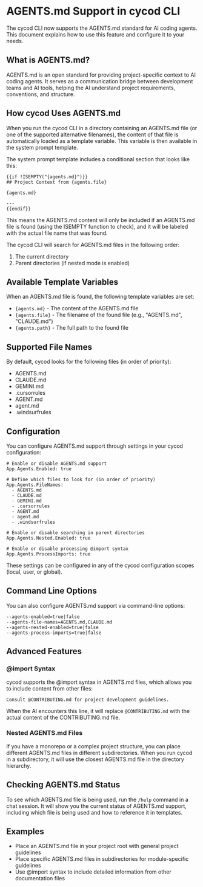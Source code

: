 # AGENTS.md Support in cycod CLI

The cycod CLI now supports the AGENTS.md standard for AI coding agents. This document explains how to use this feature and configure it to your needs.

## What is AGENTS.md?

AGENTS.md is an open standard for providing project-specific context to AI coding agents. It serves as a communication bridge between development teams and AI tools, helping the AI understand project requirements, conventions, and structure.

## How cycod Uses AGENTS.md

When you run the cycod CLI in a directory containing an AGENTS.md file (or one of the supported alternative filenames), the content of that file is automatically loaded as a template variable. This variable is then available in the system prompt template.

The system prompt template includes a conditional section that looks like this:
```
{{if !ISEMPTY("{agents.md}")}}
## Project Context from {agents.file}

{agents.md}

---
{{endif}}
```

This means the AGENTS.md content will only be included if an AGENTS.md file is found (using the ISEMPTY function to check), and it will be labeled with the actual file name that was found.

The cycod CLI will search for AGENTS.md files in the following order:
1. The current directory
2. Parent directories (if nested mode is enabled)

## Available Template Variables

When an AGENTS.md file is found, the following template variables are set:

- `{agents.md}` - The content of the AGENTS.md file
- `{agents.file}` - The filename of the found file (e.g., "AGENTS.md", "CLAUDE.md")
- `{agents.path}` - The full path to the found file

## Supported File Names

By default, cycod looks for the following files (in order of priority):
- AGENTS.md
- CLAUDE.md
- GEMINI.md
- .cursorrules
- AGENT.md
- agent.md
- .windsurfrules

## Configuration

You can configure AGENTS.md support through settings in your cycod configuration:

```
# Enable or disable AGENTS.md support
App.Agents.Enabled: true

# Define which files to look for (in order of priority)
App.Agents.FileNames: 
  - AGENTS.md
  - CLAUDE.md
  - GEMINI.md
  - .cursorrules
  - AGENT.md
  - agent.md
  - .windsurfrules

# Enable or disable searching in parent directories
App.Agents.Nested.Enabled: true

# Enable or disable processing @import syntax
App.Agents.ProcessImports: true
```

These settings can be configured in any of the cycod configuration scopes (local, user, or global).

## Command Line Options

You can also configure AGENTS.md support via command-line options:

```
--agents-enabled=true|false
--agents-file-names=AGENTS.md,CLAUDE.md
--agents-nested-enabled=true|false
--agents-process-imports=true|false
```

## Advanced Features

### @import Syntax

cycod supports the @import syntax in AGENTS.md files, which allows you to include content from other files:

```
Consult @CONTRIBUTING.md for project development guidelines.
```

When the AI encounters this line, it will replace `@CONTRIBUTING.md` with the actual content of the CONTRIBUTING.md file.

### Nested AGENTS.md Files

If you have a monorepo or a complex project structure, you can place different AGENTS.md files in different subdirectories. When you run cycod in a subdirectory, it will use the closest AGENTS.md file in the directory hierarchy.

## Checking AGENTS.md Status

To see which AGENTS.md file is being used, run the `/help` command in a chat session. It will show you the current status of AGENTS.md support, including which file is being used and how to reference it in templates.

## Examples

- Place an AGENTS.md file in your project root with general project guidelines
- Place specific AGENTS.md files in subdirectories for module-specific guidelines
- Use @import syntax to include detailed information from other documentation files